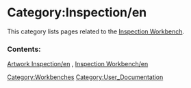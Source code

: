 # Category:Inspection/en
This category lists pages related to the [Inspection Workbench](Inspection_Workbench.md).

### Contents:

[Artwork Inspection/en](Artwork_Inspection/en.md) , [Inspection Workbench/en](Inspection_Workbench/en.md)

[Category:Workbenches](Category:Workbenches.md) [Category:User\_Documentation](Category:User_Documentation.md)
